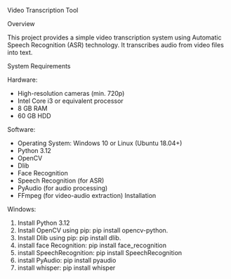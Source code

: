 Video Transcription Tool


Overview


This project provides a simple video transcription system using Automatic Speech Recognition (ASR) technology. It transcribes audio from video files into text.

System Requirements

Hardware:

- High-resolution cameras (min. 720p)
- Intel Core i3 or equivalent processor
- 8 GB RAM
- 60 GB HDD

Software:

- Operating System: Windows 10 or Linux (Ubuntu 18.04+)
- Python 3.12
- OpenCV 
- Dlib 
- Face Recognition
- Speech Recognition (for ASR)
- PyAudio (for audio processing)
- FFmpeg (for video-audio extraction)
Installation

Windows:

1. Install Python 3.12
2. Install OpenCV  using pip: pip install opencv-python.
3. Install Dlib  using pip: pip install dlib.
4. install face Recognition: pip install face_recognition
5. install SpeechRecognition: pip install SpeechRecognition
6. install PyAudio: pip install pyaudio
7. install whisper: pip install whisper
